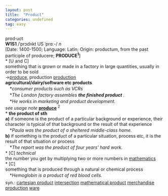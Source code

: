 ```yaml
---
layout: post
title:  "Product"
categories: undefined
tag: easy
---
```

<DIV style="MARGIN: 0px 0px 5px">prod<B>·</B>uct<BR><B>W1S1</B> /ˈprɔdʌkt US ˈprɑː-/ <I>n</I> <BR>[Date: 1400-1500; Language: Latin; Origin: productum, from the past participle of producere; <B>PRODUCE<SUP>1</SUP></B>]<BR>* [U and C] <BR>something that is grown or made in a factory in large quantities, usually in order to be sold<BR>→<A href="{{ site.baseurl }}/produce"><U>produce</U></A>, production <A href="{{ site.baseurl }}/production"><U>production</U></A><BR><B>agricultural/dairy/software etc products</B><BR>　*<I>consumer products such as VCRs</I><BR>　*<I>The London factory assembles <B>the finished product</B> .</I><BR>　*<I>He works in marketing and product development.</I><BR><I>see usage note</I> <B><A href="{{ site.baseurl }}/produce"><U>produce</U></A> </B><SUP>2 </SUP><BR>* <B>the product of sth</B><BR><B>a)</B> if someone is the product of a particular background or experience, their character is typical of that background or the result of that experience<BR>　*<I>Paula was the product of a sheltered middle-class home.</I><BR><B>b)</B> if something is the product of a particular situation, process etc, it is the result of that situation or process<BR>　*<I>The report was the product of four years' hard work.</I><BR>* [C] <I>technical</I> <BR>the number you get by multiplying two or more numbers in <A href="{{ site.baseurl }}/mathematics"><U>mathematics</U></A><BR>* [C] <BR>something that is produced through a natural or chemical process<BR>　*<I>Hemoglobin is a product of red blood cells.</I></DIV>
<DIV style="MARGIN: 0px 0px 5px">
<DIV style="MARGIN: 4px 0px">syn.: <A title="Find: cartesian product" class=syn href="{{ site.baseurl }}/cartesian%20product"><U>cartesian product</U></A> <A href="{{ site.baseurl }}/intersection"><U>intersection</U></A> <A title="Find: mathematical product" class=syn href="{{ site.baseurl }}/mathematical%20product"><U>mathematical product</U></A> <A href="{{ site.baseurl }}/merchandise"><U>merchandise</U></A> <A href="{{ site.baseurl }}/production"><U>production</U></A> <A href="{{ site.baseurl }}/ware"><U>ware</U></A></DIV></DIV>
